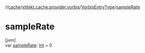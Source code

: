 //[cache](../../../index.md)/[xlitekt.cache.provider.vorbis](../index.md)/[VorbisEntryType](index.md)/[sampleRate](sample-rate.md)

# sampleRate

[jvm]\
var [sampleRate](sample-rate.md): [Int](https://kotlinlang.org/api/latest/jvm/stdlib/kotlin/-int/index.html) = 0

